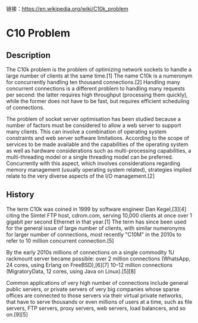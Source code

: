 链接：https://en.wikipedia.org/wiki/C10k_problem

# C10 Problem
## Description
The C10k problem is the problem of optimizing network sockets to handle a large number of clients at the same time.[1] The name C10k is a numeronym for concurrently handling ten thousand connections.[2] Handling many concurrent connections is a different problem to handling many requests per second: the latter requires high throughput (processing them quickly), while the former does not have to be fast, but requires efficient scheduling of connections.

The problem of socket server optimisation has been studied because a number of factors must be considered to allow a web server to support many clients. This can involve a combination of operating system constraints and web server software limitations. According to the scope of services to be made available and the capabilities of the operating system as well as hardware considerations such as multi-processing capabilities, a multi-threading model or a single threading model can be preferred. Concurrently with this aspect, which involves considerations regarding memory management (usually operating system related), strategies implied relate to the very diverse aspects of the I/O management.[2]

## History
The term C10k was coined in 1999 by software engineer Dan Kegel,[3][4] citing the Simtel FTP host, cdrom.com, serving 10,000 clients at once over 1 gigabit per second Ethernet in that year.[1] The term has since been used for the general issue of large number of clients, with similar numeronyms for larger number of connections, most recently "C10M" in the 2010s to refer to 10 million concurrent connection.[5]

By the early 2010s millions of connections on a single commodity 1U rackmount server became possible: over 2 million connections (WhatsApp, 24 cores, using Erlang on FreeBSD),[6][7] 10–12 million connections (MigratoryData, 12 cores, using Java on Linux).[5][8]

Common applications of very high number of connections include general public servers, or private servers of very big companies whose sparse offices are connected to those servers via their virtual private networks, that have to serve thousands or even millions of users at a time, such as file servers, FTP servers, proxy servers, web servers, load balancers, and so on.[9][5]
